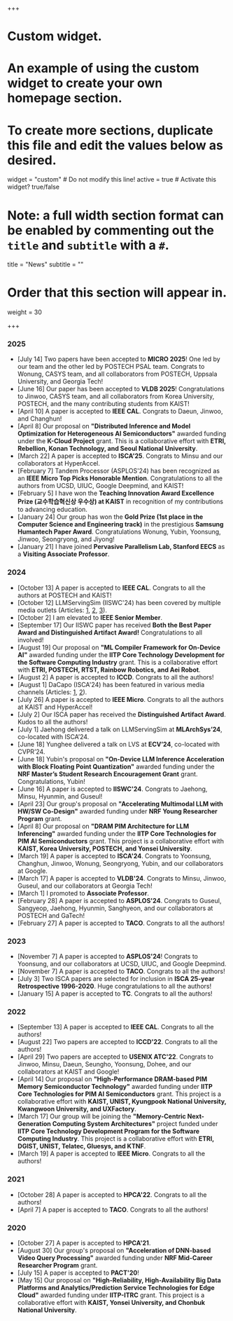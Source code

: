 +++
# Custom widget.
# An example of using the custom widget to create your own homepage section.
# To create more sections, duplicate this file and edit the values below as desired.
widget = "custom"  # Do not modify this line!
active = true  # Activate this widget? true/false

# Note: a full width section format can be enabled by commenting out the `title` and `subtitle` with a `#`.
title = "News"
subtitle = ""

# Order that this section will appear in.
weight = 30

+++

### **2025**

- [July 14] Two papers have been accepted to **MICRO 2025**! One led by our team and the other led by POSTECH PSAL team. Congrats to Wonung, CASYS team, and all collaborators from POSTECH, Uppsala University, and Georgia Tech!
- [June 16] Our paper has been accepted to **VLDB 2025**! Congratulations to Jinwoo, CASYS team, and all collaborators from Korea University, POSTECH, and the many contributing students from KAIST!
- [April 10] A paper is accepted to **IEEE CAL**. Congrats to Daeun, Jinwoo, and Changhun!
- [April 8] Our proposal on **"Distributed Inference and Model Optimization for Heterogeneous AI Semiconductors"** awarded funding under the **K-Cloud Project** grant. This is a collaborative effort with **ETRI, Rebellion, Konan Technology, and Seoul National University**. 
- [March 22] A paper is accepted to **ISCA'25**. Congrats to Minsu and our collaborators at HyperAccel. 
- [February 7] Tandem Processor (ASPLOS'24) has been recognized as an **IEEE Micro Top Picks Honorable Mention**. Congratulations to all the authors from UCSD, UIUC, Google Deepmind, and KAIST!
- [February 5] I have won the **Teaching Innovation Award Excellence Prize (교수학습혁신상 우수상) at KAIST** in recognition of my contributions to advancing education.
- [January 24] Our group has won the **Gold Prize (1st place in the Computer Science and Engineering track)** in the prestigious **Samsung Humantech Paper Award**. Congratulations Wonung, Yubin, Yoonsung, Jinwoo, Seongryong, and Jiyong!
- [January 21] I have joined **Pervasive Parallelism Lab, Stanford EECS** as a **Visiting Associate Professor**. 

### **2024**

- [October 13] A paper is accepted to **IEEE CAL**. Congrats to all the authors at POSTECH and KAIST!
- [October 12] LLMServingSim (IISWC'24) has been covered by multiple media outlets (Articles: <a href="https://www.yna.co.kr/view/AKR20241011046900063">1</a>, <a href="https://heraldk.com/2024/10/10/kaist-%EB%B0%95%EC%A2%85%EC%84%B8-%EA%B5%90%EC%88%98%ED%8C%80-%EC%84%B8%EA%B3%84-%EC%B5%9C%EA%B3%A0-%EC%BB%B4%ED%93%A8%ED%84%B0-%EA%B5%AD%EC%A0%9C%ED%95%99%EC%88%A0%EB%8C%80%ED%9A%8C-%EC%84%9D/">2</a>, <a href="https://www.asiae.co.kr/article/2024101108375346322">3</a>).
- [October 2] I am elevated to **IEEE Senior Member**.
- [September 17] Our IISWC paper has received **Both the Best Paper Award and Distinguished Artifact Award!** Congratulations to all involved! 
- [August 19] Our proposal on **"ML Compiler Framework for On-Device AI"** awarded funding under the **IITP Core Technology Development for the Software Computing Industry** grant. This is a collaborative effort with **ETRI, POSTECH, RTST, Rainbow Robotics, and Aei Robot**. 
- [August 2] A paper is accepted to **ICCD**. Congrats to all the authors!
- [August 1] DaCapo (ISCA'24) has been featured in various media channels (Articles: <a href="https://www.yna.co.kr/view/AKR20240801068900063">1</a>, <a href="https://digitalchosun.dizzo.com/site/data/html_dir/2024/08/02/2024080280244.html">2</a>).
- [July 26] A paper is accepted to **IEEE Micro**. Congrats to all the authors at KAIST and HyperAccel!
- [July 2] Our ISCA paper has received the **Distinguished Artifact Award**. Kudos to all the authors!
- [July 1] Jaehong delivered a talk on LLMServingSim at **MLArchSys’24**, co-located with ISCA’24.
- [June 18] Yunghee delivered a talk on LVS at **ECV’24**, co-located with CVPR’24.
- [June 18] Yubin's proposal on **"On-Device LLM Inference Acceleration with Block Floating Point Quantization"** awarded funding under the **NRF Master’s Student Research Encouragement Grant** grant. Congratulations, Yubin!
- [June 16] A paper is accepted to **IISWC'24**. Congrats to Jaehong, Minsu, Hyunmin, and Guseul!
- [April 23] Our group's proposal on **"Accelerating Multimodal LLM with HW/SW Co-Design"** awarded funding under **NRF Young Researcher Program** grant. 
- [April 8] Our proposal on **"DRAM PIM Architecture for LLM Inferencing"** awarded funding under the **IITP Core Technologies for PIM AI Semiconductors** grant. This project is a collaborative effort with **KAIST, Korea University, POSTECH, and Yonsei University**. 
- [March 19] A paper is accepted to **ISCA'24**. Congrats to Yoonsung, Changhun, Jinwoo, Wonung, Seongryong, Yubin, and our collaborators at Google. 
- [March 17] A paper is accepted to **VLDB'24**. Congrats to Minsu, Jinwoo, Guseul, and our collaborators at Georgia Tech!
- [March 1] I promoted to **Associate Professor**.
- [February 28] A paper is accepted to **ASPLOS'24**. Congrats to Guseul, Sangyeop, Jaehong, Hyunmin, Sanghyeon, and our collaborators at POSTECH and GaTech!
- [February 27] A paper is accepted to **TACO**. Congrats to all the authors!

### **2023**

- [November 7] A paper is accepted to **ASPLOS'24**! Congrats to Yoonsung, and our collaborators at UCSD, UIUC, and Google Deepmind.  
- [November 7] A paper is accepted to **TACO**. Congrats to all the authors!
- [July 3] Two ISCA papers are selected for inclusion in **ISCA 25-year Retrospective 1996-2020**. Huge congratulations to all the authors! 
- [January 15] A paper is accepted to **TC**. Congrats to all the authors!

### **2022**

- [September 13] A paper is accepted to **IEEE CAL**. Congrats to all the authors!
- [August 22] Two papers are accepted to **ICCD'22**. Congrats to all the authors!
- [April 29] Two papers are accepted to **USENIX ATC'22**. Congrats to Jinwoo, Minsu, Daeun, Seungho, Yoonsung, Dohee, and our collaborators at KAIST and Google! 
- [April 14] Our proposal on **"High-Performance DRAM-based PIM Memory Semiconductor Technology"** awarded funding under **IITP Core Technologies for PIM AI Semiconductors** grant. This project is a collaborative effort with **KAIST, UNIST, Kyungpook National University, Kwangwoon University, and UXFactory**. 
- [March 17] Our group will be joining the **"Memory-Centric Next-Generation Computing System Architectures"** project funded under **IITP Core Technology Development Program for the Software Computing Industry**. This project is a collaborative effort with **ETRI, DGIST, UNIST, Telatec, Gluesys, and KTNF**.
- [March 19] A paper is accepted to **IEEE Micro**. Congrats to all the authors!

### **2021**

- [October 28] A paper is accepted to **HPCA'22**. Congrats to all the authors!
- [April 7] A paper is accepted to **TACO**. Congrats to all the authors!

### **2020**

- [October 27] A paper is accepted to **HPCA'21**.
- [August 30] Our group's proposal on **"Acceleration of DNN-based Video Query Processing"** awarded funding under **NRF Mid-Career Researcher Program** grant. 
- [July 15] A paper is accepted to **PACT'20**!
- [May 15] Our proposal on **"High-Reliability, High-Availability Big Data Platforms and Analytics/Prediction Service Technologies for Edge Cloud"** awarded funding under **IITP-ITRC** grant. This project is a collaborative effort with **KAIST, Yonsei University, and Chonbuk National University**. 



